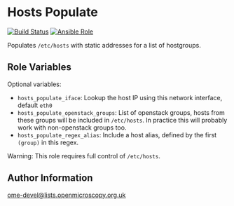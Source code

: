 Hosts Populate
==============

[![Build Status](https://travis-ci.org/ome/ansible-role-hosts-populate.svg)](https://travis-ci.org/ome/ansible-role-hosts-populate)
[![Ansible Role](https://img.shields.io/ansible/role/41888.svg)](https://galaxy.ansible.com/ome/hosts_populate/)


Populates `/etc/hosts` with static addresses for a list of hostgroups.


Role Variables
--------------

Optional variables:
- `hosts_populate_iface`: Lookup the host IP using this network interface, default `eth0`
- `hosts_populate_openstack_groups`: List of openstack groups, hosts from these groups will be included in `/etc/hosts`.
  In practice this will probably work with non-openstack groups too.
- `hosts_populate_regex_alias`: Include a host alias, defined by the first `(group)` in this regex.

Warning: This role requires full control of `/etc/hosts`.


Author Information
------------------

ome-devel@lists.openmicroscopy.org.uk
